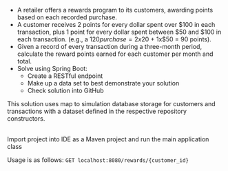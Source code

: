 
- A retailer offers a rewards program to its customers, awarding points based on each recorded purchase.
- A customer receives 2 points for every dollar spent over $100 in each transaction, plus 1 point for every dollar spent between $50 and $100 in each transaction. (e.g., a $120 purchase = 2x$20 + 1x$50 = 90 points).  
- Given a record of every transaction during a three-month period, calculate the reward points earned for each customer per month and total.
- Solve using Spring Boot:
  - Create a RESTful endpoint
  - Make up a data set to best demonstrate your solution
  - Check solution into GitHub 


This solution uses map to simulation database storage for customers and transactions with a dataset
defined in the respective repository constructors.

<br>
Import project into IDE as a Maven project and run the main application class
<br>

Usage is as follows:
`GET localhost:8080/rewards/{customer_id}`
